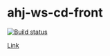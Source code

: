 # ahj-ws-cd-front

[![Build status](https://ci.appveyor.com/api/projects/status/cdta858h569onvyu/branch/main?svg=true)](https://ci.appveyor.com/project/RebikHub/ahj-ws-cd-front/branch/main)

[Link](https://rebikhub.github.io/ahj-ws-cd-front/)